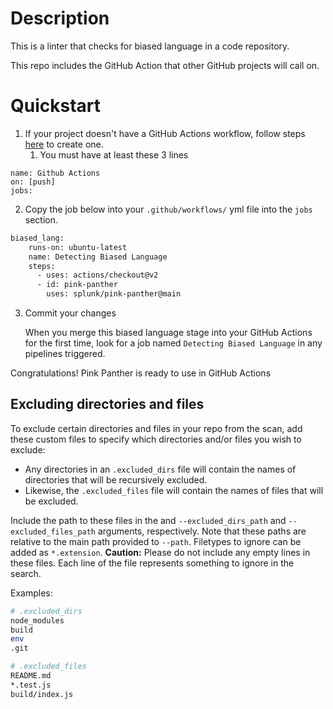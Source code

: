 # Description


This is a linter that checks for biased language in a code repository.

This repo includes the GitHub Action that other GitHub projects will call on.

# Quickstart

1. If your project doesn't have a GitHub Actions workflow, follow steps [here](https://docs.github.com/en/actions/quickstart#creating-your-first-workflow) to create one.
   1. You must have at least these 3 lines

```
name: Github Actions
on: [push]
jobs:
```

2. Copy the job below into your `.github/workflows/` yml file into the `jobs` section.

```sh
biased_lang:
    runs-on: ubuntu-latest
    name: Detecting Biased Language
    steps:
      - uses: actions/checkout@v2
      - id: pink-panther
        uses: splunk/pink-panther@main
```

3. Commit your changes

   When you merge this biased language stage into your GitHub Actions for the first time, look for a job named `Detecting Biased Language` in any pipelines triggered.

Congratulations! Pink Panther is ready to use in GitHub Actions

## Excluding directories and files

To exclude certain directories and files in your repo from the scan, add these custom files to specify which directories and/or files you wish to exclude:

- Any directories in an `.excluded_dirs` file will contain the names of directories that will be recursively excluded.
- Likewise, the `.excluded_files` file will contain the names of files that will be excluded.

Include the path to these files in the and `--excluded_dirs_path` and `--excluded_files_path` arguments, respectively.
Note that these paths are relative to the main path provided to `--path`.
Filetypes to ignore can be added as `*.extension`.
**Caution:** Please do not include any empty lines in these files. Each line of the file represents something to ignore in the search.

Examples:

```sh
# .excluded_dirs
node_modules
build
env
.git
```

```sh
# .excluded_files
README.md
*.test.js
build/index.js
```
